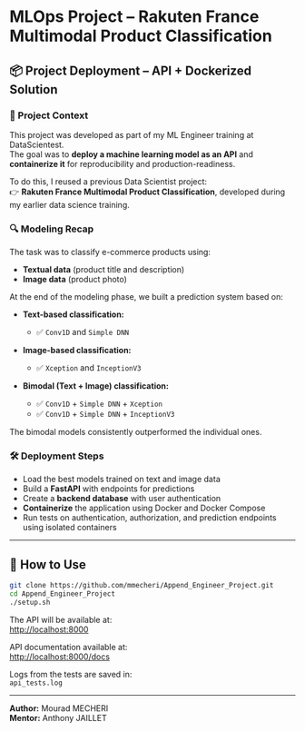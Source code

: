 
# MLOps Project – Rakuten France Multimodal Product Classification

## 📦 Project Deployment – API + Dockerized Solution

### 🧩 Project Context

This project was developed as part of my ML Engineer training at DataScientest.  
The goal was to **deploy a machine learning model as an API** and **containerize it** for reproducibility and production-readiness.

To do this, I reused a previous Data Scientist project:  
👉 **Rakuten France Multimodal Product Classification**, developed during my earlier data science training.

### 🔍 Modeling Recap

The task was to classify e-commerce products using:
- **Textual data** (product title and description)
- **Image data** (product photo)

At the end of the modeling phase, we built a prediction system based on:

- **Text-based classification:**
  - ✅ `Conv1D` and `Simple DNN`

- **Image-based classification:**
  - ✅ `Xception` and `InceptionV3`

- **Bimodal (Text + Image) classification:**
  - ✅ `Conv1D` + `Simple DNN` + `Xception`
  - ✅ `Conv1D` + `Simple DNN` + `InceptionV3`

The bimodal models consistently outperformed the individual ones.

### 🛠️ Deployment Steps

- Load the best models trained on text and image data
- Build a **FastAPI** with endpoints for predictions
- Create a **backend database** with user authentication
- **Containerize** the application using Docker and Docker Compose
- Run tests on authentication, authorization, and prediction endpoints using isolated containers

---

## 🚀 How to Use

```bash
git clone https://github.com/mmecheri/Append_Engineer_Project.git
cd Append_Engineer_Project
./setup.sh
```

The API will be available at:  
[http://localhost:8000](http://localhost:8000)

API documentation available at:  
[http://localhost:8000/docs](http://localhost:8000/docs)

Logs from the tests are saved in:  
`api_tests.log`

---

**Author:** Mourad MECHERI  
**Mentor:** Anthony JAILLET
